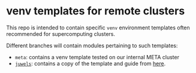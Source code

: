 # venv templates for remote clusters

This repo is intended to contain specific `venv` environment templates often recommended for supercomputing clusters.

Different branches will contain modules pertaining to such templates:
* `meta`: contains a venv template tested on our internal META cluster
* [`juwels`](https://github.com/automl/venv_templates/tree/juwels): contains a copy of the template and guide from [here](https://gitlab.jsc.fz-juelich.de/kesselheim1/sc_venv_template).
